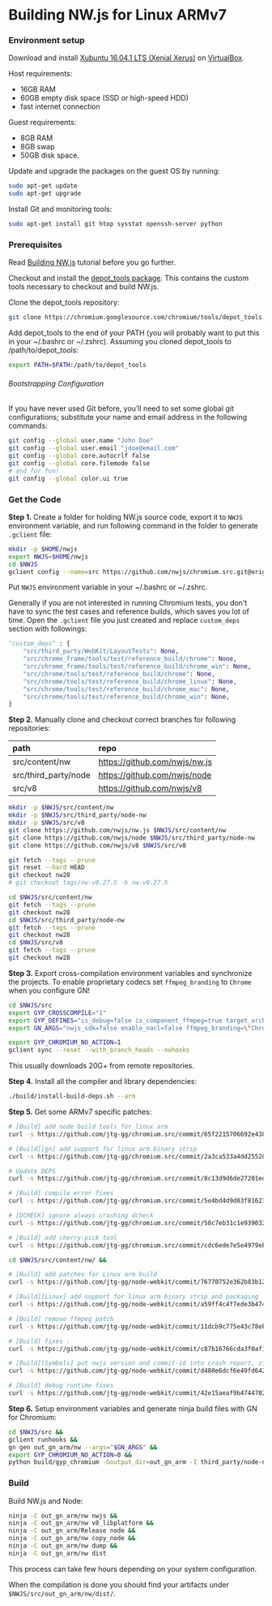 # Building NW.js for Linux ARMv7

### Environment setup

Download and install [Xubuntu 16.04.1 LTS (Xenial Xerus)] on [VirtualBox].

Host requirements:

  - 16GB RAM
  - 60GB empty disk space (SSD or high-speed HDD)
  - fast internet connection

Guest requirements:

  - 8GB RAM
  - 8GB swap
  - 50GB disk space.


Update and upgrade the packages on the guest OS by running:
```bash
sudo apt-get update
sudo apt-get upgrade
```

Install Git and monitoring tools:
```bash
sudo apt-get install git htop sysstat openssh-server python
```

### Prerequisites

Read [Building NW.js] tutorial before you go further.

Checkout and install the [depot_tools package]. This contains the custom tools necessary to checkout and build NW.js.

Clone the depot_tools repository:
```bash
git clone https://chromium.googlesource.com/chromium/tools/depot_tools.git
```

Add depot_tools to the end of your PATH (you will probably want to put this in your ~/.bashrc or ~/.zshrc). Assuming you cloned depot_tools to /path/to/depot_tools:
```bash
export PATH=$PATH:/path/to/depot_tools
```

###### Bootstrapping Configuration
If you have never used Git before, you’ll need to set some global git configurations; substitute your name and email address in the following commands:
```bash
git config --global user.name "John Doe"
git config --global user.email "jdoe@email.com"
git config --global core.autocrlf false
git config --global core.filemode false
# and for fun!
git config --global color.ui true
```

### Get the Code

**Step 1.** Create a folder for holding NW.js source code, export it to `NWJS` environment variable, and run following command in the folder to generate `.gclient` file:

```bash
mkdir -p $HOME/nwjs
export NWJS=$HOME/nwjs
cd $NWJS
gclient config --name=src https://github.com/nwjs/chromium.src.git@origin/nw28
```

Put `NWJS` environment variable in your ~/.bashrc or ~/.zshrc.

Generally if you are not interested in running Chromium tests, you don't have to sync the test cases and reference builds, which saves you lot of time. Open the `.gclient` file you just created and replace `custom_deps` section with followings:

```python
"custom_deps" : {
    "src/third_party/WebKit/LayoutTests": None,
    "src/chrome_frame/tools/test/reference_build/chrome": None,
    "src/chrome_frame/tools/test/reference_build/chrome_win": None,
    "src/chrome/tools/test/reference_build/chrome": None,
    "src/chrome/tools/test/reference_build/chrome_linux": None,
    "src/chrome/tools/test/reference_build/chrome_mac": None,
    "src/chrome/tools/test/reference_build/chrome_win": None,
}
```

**Step 2.** Manually clone and checkout correct branches for following repositories:

| path | repo |
|:---- |:---- |
| src/content/nw | https://github.com/nwjs/nw.js |
| src/third_party/node | https://github.com/nwjs/node |
| src/v8 | https://github.com/nwjs/v8 |


```bash
mkdir -p $NWJS/src/content/nw
mkdir -p $NWJS/src/third_party/node-nw
mkdir -p $NWJS/src/v8
git clone https://github.com/nwjs/nw.js $NWJS/src/content/nw
git clone https://github.com/nwjs/node $NWJS/src/third_party/node-nw
git clone https://github.com/nwjs/v8 $NWJS/src/v8

git fetch --tags --prune
git reset --hard HEAD
git checkout nw28
# git checkout tags/nw-v0.27.5 -b nw-v0.27.5

cd $NWJS/src/content/nw
git fetch --tags --prune
git checkout nw28
cd $NWJS/src/third_party/node-nw
git fetch --tags --prune
git checkout nw28
cd $NWJS/src/v8
git fetch --tags --prune
git checkout nw28
```

**Step 3.** Export cross-compilation environment variables and synchronize the projects. To enable proprietary codecs set `ffmpeg_branding` to `Chrome` when you configure GN!

```bash
cd $NWJS/src
export GYP_CROSSCOMPILE="1"
export GYP_DEFINES="is_debug=false is_component_ffmpeg=true target_arch=arm target_cpu=\"arm\" arm_float_abi=hard"
export GN_ARGS="nwjs_sdk=false enable_nacl=false ffmpeg_branding=\"Chrome\"" #

export GYP_CHROMIUM_NO_ACTION=1
gclient sync --reset --with_branch_heads --nohooks
```

This usually downloads 20G+ from remote repositories.

**Step 4.** Install all the compiler and library dependencies:
```bash
./build/install-build-deps.sh --arm
```

**Step 5.** Get some ARMv7 specific patches:
```bash
# [Build] add node build tools for linux arm
curl -s https://github.com/jtg-gg/chromium.src/commit/65f2215706692e438ca3570be640ed724ae37eaf.patch | git am &&

# [Build][gn] add support for linux arm binary strip
curl -s https://github.com/jtg-gg/chromium.src/commit/2a3ca533a4dd2552889bd18cd4343809f13876c4.patch | git am &&

# Update DEPS
curl -s https://github.com/jtg-gg/chromium.src/commit/8c13d9d6de27201ed71529f77f38b39e0aafc184.patch | git am &&

# [Build] compile error fixes
curl -s https://github.com/jtg-gg/chromium.src/commit/5e4bd4d9d03f81623074334bf030d13fce968c1b.patch | git am &&

# [DCHECK] ignore always crashing dcheck
curl -s https://github.com/jtg-gg/chromium.src/commit/58c7eb31c1e9390325da21ccc7f718f1b1b019d2.patch | git am &&

# [Build] add cherry-pick tool
curl -s https://github.com/jtg-gg/chromium.src/commit/cdc6ede7e5e4979ebbcc58492c7b576a07350152.patch | git am &&

cd $NWJS/src/content/nw/ &&

# [Build] add patches for Linux arm build
curl -s https://github.com/jtg-gg/node-webkit/commit/76770752e362b83b127ac4bf3aacc0c9a81bd590.patch | git am &&

# [Build][Linux] add support for linux arm binary strip and packaging
curl -s https://github.com/jtg-gg/node-webkit/commit/a59ff4c4f7ede3b47411719e41c59332b25b7259.patch | git am &&

# [Build] remove ffmpeg patch
curl -s https://github.com/jtg-gg/node-webkit/commit/11dcb9c775e43c78eb8136148e23ffe3b15d737e.patch | git am &&

# [Build] fixes :
curl -s https://github.com/jtg-gg/node-webkit/commit/c87b16766cda3f0af1ffa76b2b24390d77a005e0.patch | git am &&

# [Build][Symbols] put nwjs version and commit-id into crash report, zi
curl -s https://github.com/jtg-gg/node-webkit/commit/d480e6dcf6e49fd64200fd347d406554e76ef72e.patch | git am &&

# [Build] debug runtime fixes
curl -s https://github.com/jtg-gg/node-webkit/commit/42e15aeaf9b47447023d866fd94c82774327c49b.patch | git am
```

**Step 6.** Setup environment variables and generate ninja build files with GN for Chromium:
```bash
cd $NWJS/src &&
gclient runhooks &&
gn gen out_gn_arm/nw --args="$GN_ARGS" &&
export GYP_CHROMIUM_NO_ACTION=0 &&
python build/gyp_chromium -Goutput_dir=out_gn_arm -I third_party/node-nw/build/common.gypi third_party/node-nw/node.gyp
```

### Build

Build NW.js and Node:
```bash
ninja -C out_gn_arm/nw nwjs &&
ninja -C out_gn_arm/nw v8_libplatform &&
ninja -C out_gn_arm/Release node &&
ninja -C out_gn_arm/nw copy_node &&
ninja -C out_gn_arm/nw dump &&
ninja -C out_gn_arm/nw dist
```

This process can take few hours depending on your system configuration.

When the compilation is done you should find your artifacts under `$NWJS/src/out_gn_arm/nw/dist/`.

[Xubuntu 16.04.1 LTS (Xenial Xerus)]: http://cdimage.ubuntu.com/xubuntu/releases/xenial/release/xubuntu-16.04.1-desktop-amd64.iso
[Ubuntu 14.04.5 LTS (Trusty Tahr)]: http://releases.ubuntu.com/14.04/ubuntu-14.04.5-desktop-amd64.iso
[VirtualBox]: https://www.virtualbox.org/wiki/Downloads
[Building NW.js]: http://docs.nwjs.io/en/latest/For%20Developers/Building%20NW.js/
[depot_tools package]: https://commondatastorage.googleapis.com/chrome-infra-docs/flat/depot_tools/docs/html/depot_tools_tutorial.html#_setting_up
